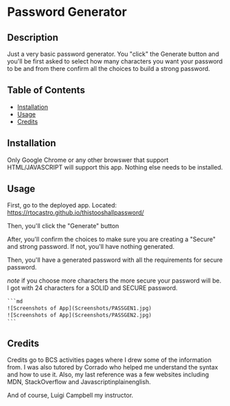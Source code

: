 # Password Generator

## Description

Just a very basic password generator. You "click" the Generate button and you'll be first asked to select how many characters
you want your password to be and from there confirm all the choices to build a strong password. 

## Table of Contents 

- [Installation](#installation)
- [Usage](#usage)
- [Credits](#credits)

## Installation

Only Google Chrome or any other browswer that support HTML/JAVASCRIPT will support this app. Nothing else needs to be installed.

## Usage

First, go to the deployed app. Located: https://rtocastro.github.io/thistooshallpassword/

Then, you'll click the "Generate" button

After, you'll confirm the choices to make sure you are creating a "Secure" and strong password. If not, you'll have nothing generated. 

Then, you'll have a generated password with all the requirements for secure password.

*note* if you choose more characters the more secure your password will be. I got with 24 characters for a SOLID and SECURE password.

    ```md
    ![Screenshots of App](Screenshots/PASSGEN1.jpg)
    ![Screenshots of App](Screenshots/PASSGEN2.jpg)
    ```

## Credits

Credits go to BCS activities pages where I drew some of the information from. I was also tutored by Corrado who helped me understand the syntax and how to use it. Also, my last reference was a few websites including MDN, StackOverflow and Javascriptinplainenglish. 

And of course, Luigi Campbell my instructor.


